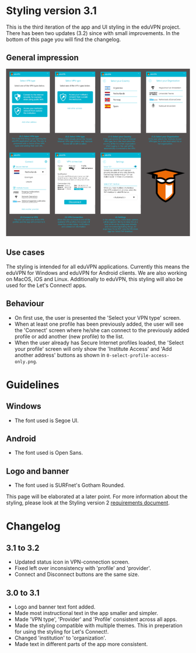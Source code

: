 # Styling version 3.1
This is the third iteration of the app and UI styling in the eduVPN project. There has been two updates (3.2) since with small improvements. In the bottom of this page you will find the changelog.

## General impression
![Overview styling version 3](overview.png)

## Use cases
The styling is intended for all eduVPN applications. Currently this means the eduVPN for Windows and eduVPN for Android clients. We are also working on MacOS, iOS and Linux. Additionally to eduVPN, this styling will also be used for the Let's Connect! apps.

## Behaviour
* On first use, the user is presented the 'Select your VPN type' screen. 
* When at least one profile has been previously added, the user will see the 'Connect' screen where he/she can connect to the previously added profile or add another (new profile) to the list.
* When the user already has Secure Internet profiles loaded, the 'Select your profile' screen will only show the 'Institute Access' and 'Add another address' buttons as shown in `0-select-profile-access-only.png`.

# Guidelines
## Windows
* The font used is Segoe UI.

## Android
* The font used is Open Sans.

## Logo and banner
* The font used is SURFnet's Gotham Rounded.

This page will be elaborated at a later point. For more information about the styling, please look at the Styling version 2 [requirements document](https://github.com/eduvpn/documentation/tree/master/app/windows).

# Changelog
## 3.1 to 3.2
* Updated status icon in VPN-connection screen.
* Fixed left over inconsistency with 'profile' and 'provider'.
* Connect and Disconnect buttons are the same size.

## 3.0 to 3.1
* Logo and banner text font added.
* Made most instructional text in the app smaller and simpler.
* Made 'VPN type', 'Provider' and 'Profile' consistent across all apps.
* Made the styling compatible with multiple themes. This in preperation for using the styling for Let's Connect!.
* Changed 'institution' to 'organization'.
* Made text in different parts of the app more consistent.
